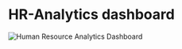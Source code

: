 # HR-Analytics dashboard

![Human Resource Analytics Dashboard]([imageURL](https://github.com/Dipeshshome/HR-Analytics/blob/main/2.png)https://github.com/Dipeshshome/HR-Analytics/blob/main/2.png)

